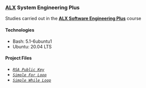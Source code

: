 ### [ALX](https://www.alxafrica.com/) System Engineering Plus

Studies carried out in the **[ALX Software Engineering Plus](https://www.alxafrica.com/software-engineering-plus/)** course

#### Technologies

* Bash:     5.1-6ubuntu1
* Ubuntu:   20.04 LTS

#### Project Files

* _[`RSA Public Key`](0-RSA_public_key.pub)_
* _[`Simple For Loop`](1-for_best_school)_
* _[`Simple While Loop`](2-while_best_school)_

<br />
